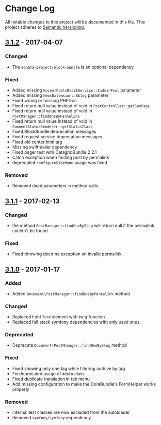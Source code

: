 # Change Log
All notable changes to this project will be documented in this file.
This project adheres to [Semantic Versioning](http://semver.org/).

## [3.1.2](https://github.com/sonata-project/SonataNewsBundle/compare/3.1.1...3.1.2) - 2017-04-07
### Changed
- The `sonata-project/block-bundle` is an optional dependency

### Fixed
- Added missing `RecentPostsBlockService::$adminPool` parameter
- Added missing `NewsExtension::$blog` parameter
- Fixed wrong or missing PHPDoc
- Fixed return null value instead of void in `PostController::getSeoPage`
- Fixed return null value instead of void in `PostManager::findOneByPermalink`
- Fixed return null value instead of void in `CommentStatusRenderer::getStatusClass`
- Fixed BlockBundle deprecation messages
- Fixed request service deprecation messages
- Fixed old center html tag
- Missing swiftmailer dependency
- Fixed pager test with DatagridBundle 2.2.1
- Catch exception when finding post by permalink
- deprecated `configureSideMenu` usage was fixed

### Removed
 - Removed dead parameters in method calls

## [3.1.1](https://github.com/sonata-project/SonataNewsBundle/compare/3.1.0...3.1.1) - 2017-02-13
### Changed
- the method `PostManager::findOneBySlug` will return null if the permalink couldn't be found

### Fixed
- Fixed throwing doctrine exception on invalid permalink

## [3.1.0](https://github.com/sonata-project/SonataNewsBundle/compare/3.0.0...3.1.0) - 2017-01-17
### Added
- Added `Document\PostManager::findOneByPermalink` method

### Changed
- Replaced html `form` element with twig function
- Replaced full stack symfony dependencies with only used ones.

### Deprecated
- Deprecate `Document\PostManager::findOneBySlug` method

### Fixed
- Fixed showing only one tag while filtering archive by tag
- Fix deprecated usage of `Admin` class
- Fixed duplicate translation in tab menu
- Add missing configuration to make the CoreBundle's FormHelper works properly

### Removed
- Internal test classes are now excluded from the autoloader
- Removed `symfony/symfony` dependency
